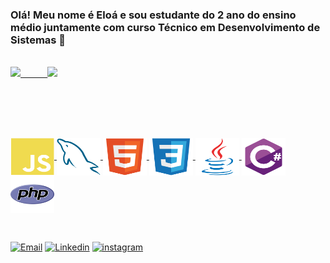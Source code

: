 ### Olá! Meu nome é Eloá e sou estudante do 2 ano do ensino médio juntamente com curso Técnico em Desenvolvimento de Sistemas  👋
<br>
<div> 
<a href="https://github.com/EloaVasconcelos">

<img height="215em" src="https://github-readme-stats.vercel.app/api?username=EloaVasconcelos&show_icons=true&theme=midnight-purple"/>
&nbsp&nbsp&nbsp&nbsp&nbsp&nbsp&nbsp&nbsp&nbsp

<img height="215em" src="https://github-readme-stats.vercel.app/api/top-langs/?username=EloaVasconcelos&layout=compact&theme=midnight-purple"/>

<br><br>
##


<div style="display: inline_block"><br>
   <img align="center" alt="Javascript" height="60" width="70" src="https://raw.githubusercontent.com/devicons/devicon/master/icons/javascript/javascript-plain.svg">
  <img align="center" alt="MySQL" height="60" width="70" src="https://raw.githubusercontent.com/devicons/devicon/master/icons/mysql/mysql-plain.svg">
  <img align="center" alt="HTML" height="60" width="70" src="https://raw.githubusercontent.com/devicons/devicon/master/icons/html5/html5-original.svg">
  <img align="center" alt="CSS" height="60" width="70" src="https://raw.githubusercontent.com/devicons/devicon/master/icons/css3/css3-original.svg">
  <img align="center" alt="JAVA" height="60" width="70" src="https://raw.githubusercontent.com/devicons/devicon/master/icons/java/java-original.svg">
  <img align="center" alt="C#" height="60" width="70" src="https://raw.githubusercontent.com/devicons/devicon/master/icons/csharp/csharp-original.svg">
  <img align="center" alt="PHP" height="60" width="70" src="https://raw.githubusercontent.com/devicons/devicon/master/icons/php/php-original.svg">
  <br><br>
</div>

  ##

[![Email](https://img.shields.io/badge/Gmail-D14836?style=for-the-badge&logo=gmail&logoColor=white)](https://eloavasconcelos.09.vm@gmail.com)
[![Linkedin](https://img.shields.io/badge/LinkedIn-0077B5?style=for-the-badge&logo=linkedin&logoColor=white)](https://linkedin.com/in/eloá-vasconcelos-3718a826a)
[![instagram](https://img.shields.io/badge/Instagram-E4405F?style=for-the-badge&logo=instagram&logoColor=white)](https://instagram.com/eloaa.v)


